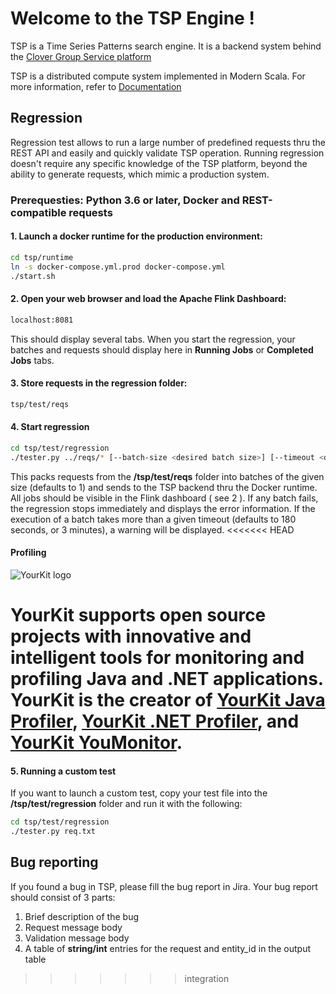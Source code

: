 Welcome to the TSP Engine !
===

TSP is a Time Series Patterns search engine. It is a backend system behind the [Clover Group Service platform](https://clover.global/en)

TSP is a distributed compute system implemented in Modern Scala. For more information, refer to [Documentation](https://clover-group.github.io/tsp/)

## Regression

Regression test allows to run a large number of predefined requests thru the REST API and easily and quickly validate TSP operation. 
Running regression doesn't require any specific knowledge of the TSP platform, beyond the ability to generate requests, which mimic a production system.

### Prerequesties: Python 3.6 or later, Docker and REST-compatible requests

#### 1. Launch a docker runtime for the production environment:
``` bash
cd tsp/runtime
ln -s docker-compose.yml.prod docker-compose.yml
./start.sh
```
#### 2. Open your web browser and load the Apache Flink Dashboard:
``` bash 
localhost:8081
```
This should display several tabs. When you start the regression, your batches and requests should display here in **Running Jobs** or **Completed Jobs** tabs.


#### 3. Store requests in the regression folder:
``` bash
tsp/test/reqs
```

#### 4. Start regression
``` bash
cd tsp/test/regression
./tester.py ../reqs/* [--batch-size <desired batch size>] [--timeout <desired timeout>]
```

This packs requests from the **/tsp/test/reqs** folder into batches
 of the given size (defaults to 1) and sends to the TSP backend 
 thru the Docker runtime. All jobs should be visible in the Flink
 dashboard ( see 2 ). If any batch fails, the regression stops 
 immediately and displays the error information. If the execution
 of a batch takes more than a given timeout (defaults to 180 seconds,
 or 3 minutes), a warning will be displayed.
<<<<<<< HEAD
 
 
 #### Profiling
 
![YourKit logo](https://www.yourkit.com/images/yklogo.png) 
 
YourKit supports open source projects with innovative and intelligent tools for monitoring and profiling Java and .NET applications. YourKit is the creator of [YourKit Java Profiler](https://www.yourkit.com/java/profiler/), [YourKit .NET Profiler](https://www.yourkit.com/.net/profiler/), and [YourKit YouMonitor](https://www.yourkit.com/youmonitor/). 
=======

#### 5. Running a custom test

If you want to launch a custom test, copy your test file into the **/tsp/test/regression** folder and run it with the following:

``` bash
cd tsp/test/regression
./tester.py req.txt
```
## Bug reporting

If you found a bug in TSP, please fill the bug report in Jira. Your bug report should consist of 3 parts:
1. Brief description of the bug
2. Request message body
3. Validation message body
4. A table of **string/int** entries for the request and entity_id in the output table
>>>>>>> integration
